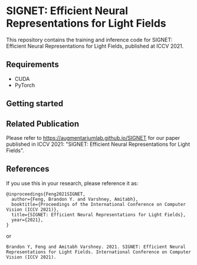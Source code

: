 # SIGNET: Efficient Neural Representations for Light Fields
This repository contains the training and inference code for SIGNET: Efficient Neural Representations for Light Fields, published at ICCV 2021.

## Requirements
* CUDA
* PyTorch

## Getting started

## Related Publication

Please refer to <https://augmentariumlab.github.io/SIGNET> for our paper published in ICCV 2021: "SIGNET: Efficient Neural Representations for Light Fields".

## References

If you use this in your research, please reference it as:

    @inproceedings{Feng2021SIGNET,
      author={Feng, Brandon Y. and Varshney, Amitabh},
      booktitle={Proceedings of the International Conference on Computer Vision (ICCV 2021)},
      title={SIGNET: Efficient Neural Representations for Light Fields},
      year={2021},
    }

or

    Brandon Y, Feng and Amitabh Varshney. 2021. SIGNET: Efficient Neural Representations for Light Fields. International Conference on Computer Vision (ICCV 2021).
